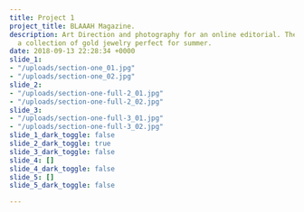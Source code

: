 ```yaml
---
title: Project 1
project_title: BLAAAH Magazine.
description: Art Direction and photography for an online editorial. The series highlights
  a collection of gold jewelry perfect for summer.
date: 2018-09-13 22:28:34 +0000
slide_1:
- "/uploads/section-one_01.jpg"
- "/uploads/section-one_02.jpg"
slide_2:
- "/uploads/section-one-full-2_01.jpg"
- "/uploads/section-one-full-2_02.jpg"
slide_3:
- "/uploads/section-one-full-3_01.jpg"
- "/uploads/section-one-full-3_02.jpg"
slide_1_dark_toggle: false
slide_2_dark_toggle: true
slide_3_dark_toggle: false
slide_4: []
slide_4_dark_toggle: false
slide_5: []
slide_5_dark_toggle: false

---
```

